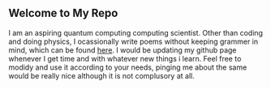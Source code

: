 ## Welcome to My Repo
I am an aspiring quantum computing computing scientist. Other than coding and doing physics, I ocassionally write poems without keeping grammer in mind, which can be found [here](http://27rohitb.blogspot.in). I would be updating my github page whenever I get time and with whatever new things i learn. Feel free to modidy and use it according to your needs, pinging me about the same would be really nice although it is not complusory at all.
